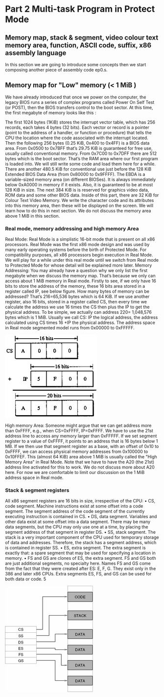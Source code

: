 # Part 2 Multi-task Program in Protect Mode

## Memory map, stack & segment, video colour text memory area, function, ASCII code, suffix, x86 assembly language

In this section we are going to introduce some concepts then we start composing another piece of assembly code ep0.s.

## Memory map for "Low" memory \(&lt; 1 MiB \)

We have already introduced that once we power on the computer, the legacy BIOS runs a series of complex programs called Power On Self Test \(or POST\), then the BIOS transfers control to the boot sector. At this time, the first megabyte of memory looks like this :

The first 1024 bytes \(1KiB\) stores the interrupt vector table, which has 256 records, each takes 4 bytes \(32 bits\). Each vector or record is a pointer \(point to the address of a handler, or function or procedure\) that tells the CPU the location where the code associated with the interrupt located. Then the following 256 bytes \(0.25 KiB, 0x400 to 0x4FF\) is a BIOS data area. From 0x0500 to 0x7BFF that’s 29.75 KiB is guaranteed for free use, usually called conventional memory. From 0x7C00 to 0x7DFF there are 512 bytes which is the boot sector. That’s the RAM area where our first program is loaded into. We will still write some code and load them here for a while. There are another 480.5 KiB for conventional use just before the 128 KiB Extended BIOS Data Area \(from 0x80000 to 0x9FFFF\). The EBDA is a variable-sized memory area \(on different BIOSes\). It is always immediately below 0xA0000 in memory if it exists. Also, it is guaranteed to be at most 128 KiB in size. The next 384 KiB is is reserved for graphics video data, ROM data and some other BIOS data. Inside of this part, there are 32 KiB for Colour Text Video Memory. We write the character code and its attributes into this memory area, then these will be displayed on the screen. We will learn how to do this in next section. We do not discuss the memory area above 1 MiB in this section.

### Real mode, memory addressing and high memory Area

Real Mode: Real Mode is a simplistic 16-bit mode that is present on all x86 processors. Real Mode was the first x86 mode design and was used by many early operating systems before the birth of Protected Mode. For compatibility purposes, all x86 processors begin execution in Real Mode. We will play for a while under this real mode until we switch from Real mode to Protected Mode for whose detail will be explained more later. Memory Addressing: You may already have a question why we only list the first megabyte when we discuss the memory map. That’s because we only can access about 1 MiB memory in Real mode. Firstly to see, if we only have 16 bits to store the address of the memory, these 16 bits area stored in a register called IP, see below figure. How many bytes of memory can be addressed? That’s 216=65,536 bytes which is 64 KiB. If we use another register, also 16 bits, stored in a register called CS, then every time we calculate the address we use 16 times the CS then plus the IP to get the physical address. To be simple, we actually can address 220= 1,048,576 bytes which is 1 MiB. Usually we call CS: IP the logical address, the address calculated using CS times 16 +IP the physical address. The address space in Real mode segmented model runs from 0x00000 to 0xFFFFF.

![](../.gitbook/assets/generating-20-bit-physical-address-in-real-mode.jpg)

High memory Area: Someone might argue that we can get address more than 0xFFFF, e.g., when CS=0xFFFF, IP=0xFFFF. We have to use the 21st address line to access any memory larger than 0xFFFFF. If we set segment register to a value of 0xFFFF, it points to an address that is 16 bytes below 1 MB. If we then use that segment register as a base, with an offset of 0x10 to 0xFFFF, we can access physical memory addresses from 0x100000 to 0x10FFEF. This \(almost 64 KiB\) area above 1 MiB is usually called the "High Memory Area" in Real Mode. Note that we have to have the A20 \(the 21st\) address line activated for this to work. We do not discuss more about A20 here. For now we are comfortable to limit our discussion on the 1 MiB address space in Real mode.

### Stack & segment registers

All x86 segment registers are 16 bits in size, irrespective of the CPU: • CS, code segment. Machine instructions exist at some offset into a code segment. The segment address of the code segment of the currently executing instruction is contained in CS. • DS, data segment. Variables and other data exist at some offset into a data segment. There may be many data segments, but the CPU may only use one at a time, by placing the segment address of that segment in register DS. • SS, stack segment. The stack is a very important component of the CPU used for temporary storage of data and addresses. Therefore, the stack has a segment address, which is contained in register SS. • ES, extra segment. The extra segment is exactly that: a spare segment that may be used for specifying a location in memory. • FS and GS are clones of ES, the extra segment. FS and GS both are just additional segments, no specialty here. Names FS and GS come from the fact that they were created after ES: E, F, G. They exist only in the 386 and later x86 CPUs. Extra segments ES, FS, and GS can be used for both data or code. 5

![](../.gitbook/assets/6-segments.jpg)

